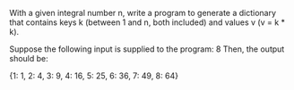With a given integral number n, write a program to generate a dictionary that
contains keys k (between 1 and n, both included) and values v (v = k \* k).

Suppose the following input is supplied to the program: 8
Then, the output should be:

{1: 1, 2: 4, 3: 9, 4: 16, 5: 25, 6: 36, 7: 49, 8: 64}
